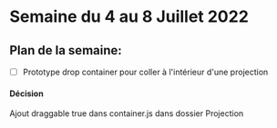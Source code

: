 # Semaine du 4 au 8 Juillet 2022

## Plan de la semaine:
- [ ] Prototype drop container pour coller à l'intérieur d'une projection

#### Décision

Ajout draggable true dans container.js dans dossier Projection